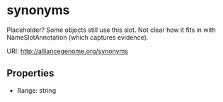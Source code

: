 # synonyms

Placeholder? Some objects still use this slot. Not clear how it fits in with NameSlotAnnotation (which captures evidence).

URI: http://alliancegenome.org/synonyms



<!-- no inheritance hierarchy -->


## Properties

 * Range: string



